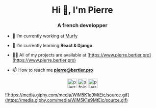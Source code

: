 <h1 align="center">Hi 👋, I'm Pierre</h1>
<h3 align="center">A french developper</h3>

- 🔭 I’m currently working at [Murfy](https://www.murfy.fr)

- 🌱 I’m currently learning **React & Django**

- 👨‍💻 All of my projects are available at [https://www.pierre.bertier.pro](https://www.pierre.bertier.pro)

- 📫 How to reach me **pierre@bertier.pro**

<p align="center">
<a href="https://linkedin.com/in/pierre-bertier" target="blank"><img align="center" src="https://cdn.jsdelivr.net/npm/simple-icons@3.0.1/icons/linkedin.svg" alt="pierre-bertier" height="30" width="30" /></a>
<a href="https://instagram.com/pfpictures" target="blank"><img align="center" src="https://cdn.jsdelivr.net/npm/simple-icons@3.0.1/icons/instagram.svg" alt="pfpictures" height="30" width="30" /></a>
<a href="https://www.behance.net/pierrebertier" target="blank"><img align="center" src="https://cdn.jsdelivr.net/npm/simple-icons@3.0.1/icons/behance.svg" alt="pierrebertier" height="30" width="30" /></a>
</p>


![https://media.giphy.com/media/WiM5K1e9MtEic/source.gif](https://media.giphy.com/media/WiM5K1e9MtEic/source.gif)

